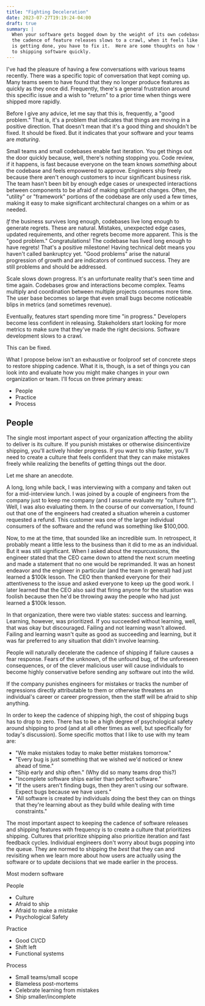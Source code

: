 ```yaml
---
title: "Fighting Deceleration"
date: 2023-07-27T19:19:24-04:00
draft: true
summary: |
  When your software gets bogged down by the weight of its own codebase, when
  the cadence of feature releases slows to a crawl, when it feels like nothing
  is getting done, you have to fix it.  Here are some thoughts on how to return
  to shipping software quickly.
---
```


I've had the pleasure of having a few conversations with various teams recently.
There was a specific topic of conversation that kept coming up.  Many teams seem
to have found that they no longer produce features as quickly as they once did.
Frequently, there's a general frustration around this specific issue and a wish
to "return" to a prior time when things were shipped more rapidly.

Before I give any advice, let me say that this is, frequently, a "good problem."
That is, it's a problem that indicates that things are moving in a positive
direction.  That doesn't mean that it's a good thing and shouldn't be fixed.  It
should be fixed.  But it indicates that your software and your teams are
*maturing*.

Small teams and small codebases enable fast iteration.  You get things out the
door quickly because, well, there's nothing stopping you.  Code review, if it
happens, is fast because everyone on the team knows *something* about the
codebase and feels empowered to approve.  Engineers ship freely because there
aren't enough customers to incur significant business risk.  The team hasn't
been bit by enough edge cases or unexpected interactions between components to
be afraid of making significant changes.  Often, the "utility" or "framework"
portions of the codebase are only used a few times, making it easy to make
significant architectural changes on a whim or as needed.

*If* the business survives long enough, codebases live long enough to generate
regrets.  These are natural.  Mistakes, unexpected edge cases, updated
requirements, and other regrets become more apparent.  This is the "good
problem."  Congratulations!  The codebase has lived long enough to have regrets!
That's a positive milestone!  Having technical debt means you haven't called
bankruptcy yet.  "Good problems" arise the natural progression of growth and are
indicators of continued success.  They are still problems and should be
addressed.

Scale slows down progress.  It's an unfortunate reality that's seen time and
time again.  Codebases grow and interactions become complex.  Teams multiply and
coordination between multiple projects consumes more time.  The user base
becomes so large that even small bugs become noticeable blips in metrics (and
sometimes revenue).

Eventually, features start spending more time "in progress."  Developers become
less confident in releasing.  Stakeholders start looking for more metrics to
make sure that they've made the right decisions.  Software development slows to
a crawl.

This can be fixed.

What I propose below isn't an exhaustive or foolproof set of concrete steps to
restore shipping cadence.  What it is, though, is a set of things you can look
into and evaluate how you might make changes in your own organization or team.
I'll focus on three primary areas:

* People
* Practice
* Process

## People

The single most important aspect of your organization affecting the ability to
deliver is its culture.  If you punish mistakes or otherwise disincentivize
shipping, you'll actively hinder progress.  If you want to ship faster, you'll
need to create a culture that feels confident that they can make mistakes freely
while realizing the benefits of getting things out the door.

Let me share an anecdote.

A long, long while back, I was interviewing with a company and taken out for a
mid-interview lunch.  I was joined by a couple of engineers from the company
just to keep me company (and I assume evaluate my "culture fit").  Well, I was
also evaluating them.  In the course of our conversation, I found out that one
of the engineers had created a situation wherein a customer requested a refund.
This customer was one of the larger individual  consumers of the software and
the refund was something like $100,000.

Now, to me at the time, that sounded like an incredible sum.  In retrospect, it
probably meant a little less to the business than it did to me as an individual.
But it was still significant. When I asked about the repurcussions, the engineer
stated that the CEO came down to attend the next scrum meeting and made a
statement that no one would be reprimanded.  It was an honest endeavor and the
engineer in particular (and the team in general) had just learned a $100k
lesson.  The CEO then thanked everyone for their attentiveness to the issue and
asked everyone to keep up the good work.  I later learned that the CEO also said
that firing anyone for the situation was foolish because then he'd be throwing
away the people who had just learned a $100k lesson.

In that organization, there were two viable states: success and learning.
Learning, however, was prioritized.  If you succeeded without learning, well,
that was okay but discouraged.  Failing and not learning wasn't allowed.
Failing and learning wasn't quite as good as succeeding and learning, but it was
far preferred to any situation that didn't involve learning.

People will naturally decelerate the cadence of shipping if failure causes a
fear response.  Fears of the unknown, of the unfound bug, of the unforeseen
consequences, or of the clever malicious user will cause individuals to become
highly conservative before sending any software out into the wild.

If the company punishes engineers for mistakes or tracks the number of
regressions directly attributable to them or otherwise threatens an individual's
career or career progression, then the staff will be afraid to ship anything.

In order to keep the cadence of shipping high, the cost of shipping bugs has to
drop to zero.  There has to be a high degree of psychological safety around
shipping to prod (and at all other times as well, but specifically for today's
discussion).  Some specific mottos that I like to use with my team are:

* "We make mistakes today to make better mistakes tomorrow."
* "Every bug is just something that we wished we'd noticed or knew ahead of
  time."
* "Ship early and ship often." (Why did so many teams drop this?)
* "Incomplete software ships earlier than perfect software."
* "If the users aren't finding bugs, then they aren't using our software.
  Expect bugs because we have users."
* "All software is created by individuals doing the best they can on things that
  they're learning about as they build while dealing with time constraints."

The most important aspect to keeping the cadence of software releases and
shipping features with frequency is to create a culture that prioritizes
shipping.  Cultures that prioritize shipping also prioritize iteration and fast
feedback cycles.  Individual engineers don't worry about bugs popping into the
queue.  They are normed to shipping the *best* that they can and revisiting when
we learn more about how users are actually using the software or to update
decisions that we made earlier in the process.

Most modern software 



People
- Culture
- Afraid to ship
- Afraid to make a mistake
- Psychological Safety

Practice
- Good CI/CD
- Shift left
- Functional systems

Process
- Small teams/small scope
- Blameless post-mortems
- Celebrate learning from mistakes
- Ship smaller/incomplete